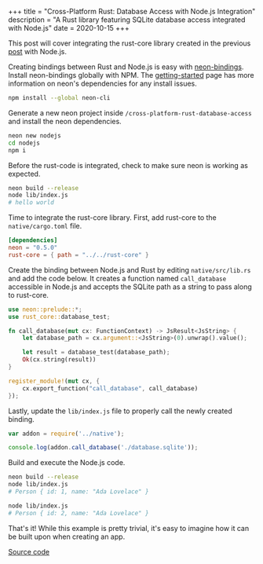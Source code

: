 +++
title = "Cross-Platform Rust: Database Access with Node.js Integration"
description = "A Rust library featuring SQLite database access integrated with Node.js"
date = 2020-10-15
+++

This post will cover integrating the rust-core library created in the previous 
[post](posts/cross-platform-rust-database-access/) with Node.js.


Creating bindings between Rust and Node.js is easy with 
[neon-bindings](https://neon-bindings.com/). Install neon-bindings globally 
with NPM.  The [getting-started](https://neon-bindings.com/docs/getting-started) page has more information
on neon's dependencies for any install issues.

```bash
npm install --global neon-cli
```  

Generate a new neon project inside `/cross-platform-rust-database-access` and install the neon dependencies. 

```bash
neon new nodejs
cd nodejs
npm i
``` 

Before the rust-code is integrated, check to make sure neon is working as expected.

```bash
neon build --release
node lib/index.js
# hello world
``` 

Time to integrate the rust-core library.  First, add rust-core to the `native/cargo.toml` file.
```toml
[dependencies]
neon = "0.5.0"
rust-core = { path = "../../rust-core" }
```

Create the binding between Node.js and Rust by editing `native/src/lib.rs` and add the code below.  It creates a function
 named `call_database` accessible in Node.js and accepts the SQLite path as a string to pass along to rust-core.

```rust 
use neon::prelude::*;
use rust_core::database_test;

fn call_database(mut cx: FunctionContext) -> JsResult<JsString> {
    let database_path = cx.argument::<JsString>(0).unwrap().value();

    let result = database_test(database_path);
    Ok(cx.string(result))
}

register_module!(mut cx, {
    cx.export_function("call_database", call_database)
});
```

Lastly, update the `lib/index.js` file to properly call the newly created binding.
```js
var addon = require('../native');

console.log(addon.call_database('./database.sqlite'));
```

Build and execute the Node.js code.
```bash
neon build --release
node lib/index.js
# Person { id: 1, name: "Ada Lovelace" } 

node lib/index.js
# Person { id: 2, name: "Ada Lovelace" }
```

That's it! While this example is pretty trivial, it's easy to imagine how it can be built upon when creating an app. 

[Source code](https://github.com/logankeenan/cross-platform-rust-database-access/tree/main/nodejs) 


 

 
